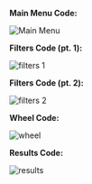 **Main Menu Code:**

![Main Menu](https://user-images.githubusercontent.com/46610322/115608293-15e3dd80-a2b4-11eb-9267-30ff8cc7db2b.png)

**Filters Code (pt. 1):**

![filters 1](https://user-images.githubusercontent.com/46610322/115608307-19776480-a2b4-11eb-94f7-0deeb458de92.png)

**Filters Code (pt. 2):**

![filters 2](https://user-images.githubusercontent.com/46610322/115608316-1bd9be80-a2b4-11eb-8b73-213e28e166bf.png)

**Wheel Code:**

![wheel](https://user-images.githubusercontent.com/46610322/115608329-1ed4af00-a2b4-11eb-91c5-d9ea9faaec80.png)

**Results Code:**

![results](https://user-images.githubusercontent.com/46610322/115608340-21cf9f80-a2b4-11eb-8bd2-cc8e696bb0bd.png)

